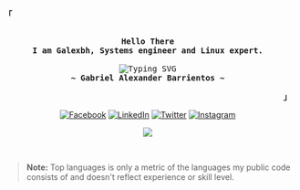 <!--
![banner](https://user-images.githubusercontent.com/37647434/92073593-51578900-ed71-11ea-9f8c-dced8d1e6643.png)

<h2 align="center">Hello there! My name is Gabriel Barrientos.</h2>

<p align='center'>
<strong>I live in Honduras, I am a student of systems engineering. I love to work in any kind of development and be in collaboration with more developers. When I'm not developing I listen to music (LoFi) and sometimes I watch anime or practice parkour.</strong>
</p>
-->

<!-- Profile -->
<p align="left"><strong><samp>「</samp></strong></p>
    <p align="center">
      <samp><br>
            <b>
            Hello There
        <br>
            I am Galexbh, Systems engineer and Linux expert.
            </b>
        <br>
        <br>
          <image alt="Typing SVG" src="https://readme-typing-svg.herokuapp.com?font=Kaushan+Script&pause=1000&color=BC83E3&center=true&vCenter=true&width=410&height=45&lines=I+code+beautiful%2C+aesthetic+and+scalable+programs.">
        <br>
            <b>
            ~ Gabriel Alexander Barrientos ~
            </b>
      </samp><br>
    </p>
<p align="right"><strong><samp>」</samp></strong></p>

<p align="center">
<a href="https://www.facebook.com/galexbh" target="_blank"><img src="https://img.shields.io/badge/Facebook-%233b5998.svg?&style=flat-square&logo=facebook&logoColor=white" alt="Facebook"></a>
<a href="https://www.linkedin.com/in/galexbh/" target="_blank"><img src="https://img.shields.io/badge/LinkedIn-%230077B5.svg?&style=flat-square&logo=linkedin&logoColor=white" alt="LinkedIn"></a>
<a href="https://twitter.com/galexbh" target="_blank"><img src="https://img.shields.io/badge/-Twitter-1da1f2?style=flat-square&labelColor=1da1f2&logo=twitter&logoColor=white" alt="Twitter"></a>
<a href="https://www.instagram.com/galexbh/" target="_blank"><img src="https://img.shields.io/badge/Instagram-%23E4405F.svg?&style=flat-square&logo=instagram&logoColor=white" alt="Instagram"></a>
</p>

<!-- Github Stats -->
<p align="center">
<p align="center">
<a href="https://github.com/anuraghazra/github-readme-stats">
<img align="center" src="https://github-readme-stats.vercel.app/api/top-langs/?username=galexbh&bg_color=0D1117&text_color=C9D1D9&hide_border=true&hide=VBA&custom_title=💖Most%20Used%20Language🐈&hide_title=false&exclude_repo=annotations,Machine-learning-course&langs_count=11&layout=compact" />
</a>
</p>
<br/>
<blockquote>
<b>Note:</b> Top languages is only a metric of the languages my public code consists of and doesn't reflect experience or skill level.
</blockquote> 
<br/>

<!--
<h3 align="center">My Stats</h3>
-->

<!--
<p align="center"><img src="https://raw.githubusercontent.com/devicons/devicon/master/icons/linux/linux-original.svg" alt="linux" width="40" height="40"/> <img src="https://www.vectorlogo.zone/logos/gnu_bash/gnu_bash-icon.svg" alt="bash" width="40" height="40"/> <img src="https://www.vectorlogo.zone/logos/git-scm/git-scm-icon.svg" alt="git" width="40" height="40"/> <img src="https://raw.githubusercontent.com/devicons/devicon/master/icons/python/python-original.svg" alt="python" width="40" height="40"/> <img src="https://raw.githubusercontent.com/devicons/devicon/master/icons/typescript/typescript-plain.svg" alt="typescript" width="40" height="40"/> <img src="https://raw.githubusercontent.com/devicons/devicon/master/icons/javascript/javascript-plain.svg" alt="javascript" width="40" height="40"/> <img src="https://raw.githubusercontent.com/devicons/devicon/master/icons/html5/html5-plain.svg" alt="html5" width="40" height="40"/> <img src="https://raw.githubusercontent.com/devicons/devicon/master/icons/cplusplus/cplusplus-line.svg" alt="cplusplus" width="40" height="40"/> <img src="https://raw.githubusercontent.com/devicons/devicon/master/icons/java/java-original.svg" alt="java" width="40" height="40"/> <img src="https://www.vectorlogo.zone/logos/mariadb/mariadb-icon.svg" alt="mariadb" width="40" height="40"/> <img src="https://raw.githubusercontent.com/devicons/devicon/master/icons/mongodb/mongodb-original-wordmark.svg" alt="mongodb" width="40" height="40"/> <img src="https://raw.githubusercontent.com/devicons/devicon/master/icons/docker/docker-original.svg" alt="docker" width="40" height="40"/> <img src="https://raw.githubusercontent.com/devicons/devicon/master/icons/express/express-original.svg" alt="express" width="40" height="40"/> <img src="https://raw.githubusercontent.com/devicons/devicon/master/icons/nodejs/nodejs-original.svg" alt="nodejs" width="40" height="40"/> <img src="https://raw.githubusercontent.com/devicons/devicon/master/icons/photoshop/photoshop-plain.svg" alt="photoshop" width="40" height="40"/> <img src="https://raw.githubusercontent.com/devicons/devicon/master/icons/illustrator/illustrator-plain.svg" alt="illustrator" width="40" height="40"/></p>
-->


<!--
### 💻 Languages : 

<p align="left">

  <img src="https://i.giphy.com/media/LMt9638dO8dftAjtco/200.webp" width="40">
  <img src="https://media.giphy.com/media/XAxylRMCdpbEWUAvr8/giphy.gif" width="40">
  <img src="https://media3.giphy.com/media/ln7z2eWriiQAllfVcn/200w.webp" width="40">
  <img src="https://media.giphy.com/media/l0HU7JI4zIb34QM5a/giphy.gif" width="40">
  <img src="https://upload.wikimedia.org/wikipedia/commons/1/18/ISO_C%2B%2B_Logo.svg" width="35">
  <img src="https://cdn.iconscout.com/icon/free/png-512/typescript-1174965.png" width="40">
  <img src="https://victorroblesweb.es/wp-content/uploads/2016/11/mongodb.png" width="40">
</p>

### 🧰 Tools:

<p align="left">

<img src="https://i.giphy.com/media/IdyAQJVN2kVPNUrojM/200.webp" width="40">
<img src="https://media3.giphy.com/media/kdFc8fubgS31b8DsVu/giphy.webp" width="40">
<img src="https://media.giphy.com/media/kH1DBkPNyZPOk0BxrM/giphy.gif" width="90">
<img src="https://media.giphy.com/media/fxpZKChLsC4wYtoFqg/giphy.gif" width="45">

</p>

### 👨🏽‍🏫 learning: 

<p align="left">
  <img src="https://media.giphy.com/media/fsEaZldNC8A1PJ3mwp/giphy.gif" width="40">
  <img src="https://i.giphy.com/media/eNAsjO55tPbgaor7ma/200w.webp" width="40">
  <img src="https://miro.medium.com/max/600/1*H_WgY_05KaESq7INv76KOw.gif" width="40">
  <img src="https://media.giphy.com/media/cOh7oRc9Gb8QsV1Otl/giphy.gif" width="45">
</p>
-->

<!--
- 🔭 I’m currently working on ...
- 🌱 I’m currently learning ...
- 👯 I’m looking to collaborate on ...
- 🤔 I’m looking for help with ...
- 💬 Ask me about ...
- 📫 How to reach me: ...
- 😄 Pronouns: ...
- ⚡ Fun fact: ...
-->

<!-- GIF CREDITS -->
<!-- giphy.com, miro.medium.com -->
